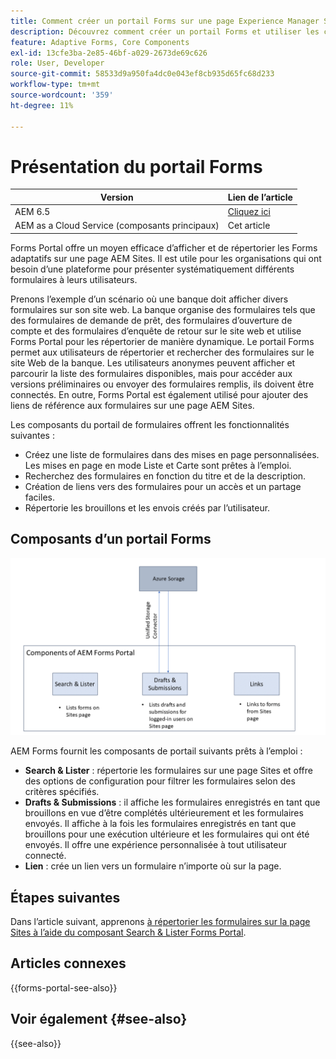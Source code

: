 ```yaml
---
title: Comment créer un portail Forms sur une page Experience Manager Sites ?
description: Découvrez comment créer un portail Forms et utiliser les composants principaux d’usine sur une page AEM Sites.
feature: Adaptive Forms, Core Components
exl-id: 13cfe3ba-2e85-46bf-a029-2673de69c626
role: User, Developer
source-git-commit: 58533d9a950fa4dc0e043ef8cb935d65fc68d233
workflow-type: tm+mt
source-wordcount: '359'
ht-degree: 11%

---
```



# Présentation du portail Forms

| Version | Lien de l’article |
| -------- | ---------------------------- |
| AEM 6.5 | [Cliquez ici](https://experienceleague.adobe.com/docs/experience-manager-65/forms/publish-process-aem-forms/introduction-publishing-forms.html?lang=fr) |
| AEM as a Cloud Service (composants principaux) | Cet article |

Forms Portal offre un moyen efficace d’afficher et de répertorier les Forms adaptatifs sur une page AEM Sites. Il est utile pour les organisations qui ont besoin d’une plateforme pour présenter systématiquement différents formulaires à leurs utilisateurs.

Prenons l’exemple d’un scénario où une banque doit afficher divers formulaires sur son site web. La banque organise des formulaires tels que des formulaires de demande de prêt, des formulaires d’ouverture de compte et des formulaires d’enquête de retour sur le site web et utilise Forms Portal pour les répertorier de manière dynamique. Le portail Forms permet aux utilisateurs de répertorier et rechercher des formulaires sur le site Web de la banque. Les utilisateurs anonymes peuvent afficher et parcourir la liste des formulaires disponibles, mais pour accéder aux versions préliminaires ou envoyer des formulaires remplis, ils doivent être connectés. En outre, Forms Portal est également utilisé pour ajouter des liens de référence aux formulaires sur une page AEM Sites.

Les composants du portail de formulaires offrent les fonctionnalités suivantes :

* Créez une liste de formulaires dans des mises en page personnalisées. Les mises en page en mode Liste et Carte sont prêtes à l’emploi.
* Recherchez des formulaires en fonction du titre et de la description.
* Création de liens vers des formulaires pour un accès et un partage faciles.
* Répertorie les brouillons et les envois créés par l’utilisateur.

## Composants d’un portail Forms

![Composants du portail Forms](/help/forms/assets/forms-portal.png)

AEM Forms fournit les composants de portail suivants prêts à l’emploi :

* **Search &amp; Lister** : répertorie les formulaires sur une page Sites et offre des options de configuration pour filtrer les formulaires selon des critères spécifiés.
* **Drafts &amp; Submissions** : il affiche les formulaires enregistrés en tant que brouillons en vue d’être complétés ultérieurement et les formulaires envoyés. Il affiche à la fois les formulaires enregistrés en tant que brouillons pour une exécution ultérieure et les formulaires qui ont été envoyés. Il offre une expérience personnalisée à tout utilisateur connecté.
* **Lien** : crée un lien vers un formulaire n’importe où sur la page.

## Étapes suivantes

Dans l’article suivant, apprenons [à répertorier les formulaires sur la page Sites à l’aide du composant Search &amp; Lister Forms Portal](/help/forms/list-forms-on-sites-page.md).

## Articles connexes

{{forms-portal-see-also}}

## Voir également {#see-also}

{{see-also}}